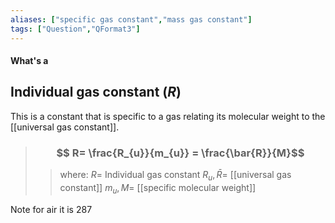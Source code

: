 ```yaml
---
aliases: ["specific gas constant","mass gas constant"]
tags: ["Question","QFormat3"]
---
```


#### What's a
## Individual gas constant ($R$)
This is a constant that is specific to a gas relating its molecular weight to the [[universal gas constant]].

> ### $$ R= \frac{R_{u}}{m_{u}} = \frac{\bar{R}}{M}$$ 
>> where:
>> $R=$ Individual gas constant
>> $R_u,\bar{R}=$ [[universal gas constant]]
>> $m_u,M=$ [[specific molecular weight]] 

Note for air it is 287